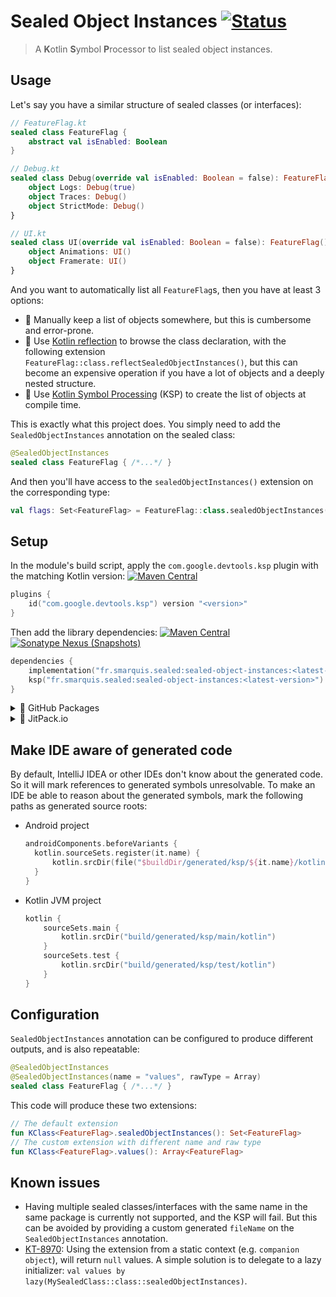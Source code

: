 # Sealed Object Instances [![Status](https://github.com/SimonMarquis/SealedObjectInstances/actions/workflows/build.yml/badge.svg)](https://github.com/SimonMarquis/SealedObjectInstances/actions/workflows/build.yml)


> A **K**otlin **S**ymbol **P**rocessor to list sealed object instances.

## Usage

Let's say you have a similar structure of sealed classes (or interfaces):

```kotlin
// FeatureFlag.kt
sealed class FeatureFlag {
    abstract val isEnabled: Boolean
}
```

```kotlin
// Debug.kt
sealed class Debug(override val isEnabled: Boolean = false): FeatureFlag() {
    object Logs: Debug(true)
    object Traces: Debug()
    object StrictMode: Debug()
}
```

```kotlin
// UI.kt
sealed class UI(override val isEnabled: Boolean = false): FeatureFlag() {
    object Animations: UI()
    object Framerate: UI()
}
```

And you want to automatically list all `FeatureFlag`s, then you have at least 3 options:
- 🙅 Manually keep a list of objects somewhere, but this is cumbersome and error-prone.
- 🤷 Use [Kotlin reflection](https://kotlinlang.org/docs/reflection.html) to browse the class declaration, with the following extension `FeatureFlag::class.reflectSealedObjectInstances()`, but this can become an expensive operation if you have a lot of objects and a deeply nested structure.
- 🙆 Use [Kotlin Symbol Processing](https://kotlinlang.org/docs/ksp-overview.html) (KSP) to create the list of objects at compile time.

This is exactly what this project does.
You simply need to add the `SealedObjectInstances` annotation on the sealed class:

```kotlin
@SealedObjectInstances
sealed class FeatureFlag { /*...*/ }
```

And then you'll have access to the `sealedObjectInstances()` extension on the corresponding type:

```kotlin
val flags: Set<FeatureFlag> = FeatureFlag::class.sealedObjectInstances()
```

## Setup

In the module's build script, apply the `com.google.devtools.ksp` plugin with the matching Kotlin version: [![Maven Central](https://img.shields.io/maven-central/v/com.google.devtools.ksp/com.google.devtools.ksp.gradle.plugin?label=%20&color=success)](https://search.maven.org/artifact/com.google.devtools.ksp/com.google.devtools.ksp.gradle.plugin)

```kotlin
plugins {
    id("com.google.devtools.ksp") version "<version>"
}
```

Then add the library dependencies: [![Maven Central](https://img.shields.io/maven-central/v/fr.smarquis.sealed/sealed-object-instances?label=%20&color=success)](https://search.maven.org/artifact/fr.smarquis.sealed/sealed-object-instances) [![Sonatype Nexus (Snapshots)](https://img.shields.io/nexus/s/fr.smarquis.sealed/sealed-object-instances?label=%20&color=lightgrey&server=https%3A%2F%2Fs01.oss.sonatype.org%2F)](https://s01.oss.sonatype.org/content/repositories/snapshots/fr/smarquis/sealed/sealed-object-instances/)

```kotlin
dependencies {
    implementation("fr.smarquis.sealed:sealed-object-instances:<latest-version>")
    ksp("fr.smarquis.sealed:sealed-object-instances:<latest-version>")
}
```

<details><summary>🐙 GitHub Packages</summary>


[![GitHub release (latest SemVer)](https://img.shields.io/github/v/release/SimonMarquis/SealedObjectInstances?label=%20&color=success)](https://github.com/SimonMarquis/SealedObjectInstances/packages/1674974/versions)

> **Note**
> You'll need to create a personal access token (PAT) with the `read:packages` permission to be able to download from this repository.
> https://docs.github.com/en/packages/learn-github-packages

```kotlin
repositories {
    maven {
        url = uri("https://maven.pkg.github.com/SimonMarquis/SealedObjectInstances")
        credentials {
            username = System.getenv("GITHUB_USERNAME")
            password = System.getenv("GITHUB_PACKAGES_READ_TOKEN")
        }
    }
}

dependencies {
    implementation("fr.smarquis.sealed:sealed-object-instances:<latest-version>")
    ksp("fr.smarquis.sealed:sealed-object-instances:<latest-version>")
}
```

</details>

<details><summary>🚀 JitPack.io</summary>


[![JitPack.io](https://img.shields.io/jitpack/version/com.github.SimonMarquis/SealedObjectInstances?color=success&label=%20)](https://jitpack.io/#SimonMarquis/SealedObjectInstances)

```kotlin
repositories {
    maven {
        url = uri("https://jitpack.io")
    }
}

dependencies {
    implementation("com.github.SimonMarquis:SealedObjectInstances:<latest-version>")
    ksp("com.github.SimonMarquis:SealedObjectInstances:<latest-version>")
}
```

</details>

## Make IDE aware of generated code

By default, IntelliJ IDEA or other IDEs don't know about the generated code. So it will mark references to generated symbols unresolvable. To make an IDE be able to reason about the generated symbols, mark the following paths as generated source roots:

- Android project
  ```kotlin
  androidComponents.beforeVariants {
    kotlin.sourceSets.register(it.name) {
        kotlin.srcDir(file("$buildDir/generated/ksp/${it.name}/kotlin"))
    }
  }
  ```
- Kotlin JVM project
  ```kotlin
  kotlin {
      sourceSets.main {
          kotlin.srcDir("build/generated/ksp/main/kotlin")
      }
      sourceSets.test {
          kotlin.srcDir("build/generated/ksp/test/kotlin")
      }
  }
  ```

## Configuration

`SealedObjectInstances` annotation can be configured to produce different outputs, and is also repeatable:

```kotlin
@SealedObjectInstances
@SealedObjectInstances(name = "values", rawType = Array)
sealed class FeatureFlag { /*...*/ }
```

This code will produce these two extensions:

```kotlin
// The default extension
fun KClass<FeatureFlag>.sealedObjectInstances(): Set<FeatureFlag>
// The custom extension with different name and raw type
fun KClass<FeatureFlag>.values(): Array<FeatureFlag>
```

## Known issues

- Having multiple sealed classes/interfaces with the same name in the same package is currently not supported, and the KSP will fail. But this can be avoided by providing a custom generated `fileName` on the `SealedObjectInstances` annotation.
- [KT-8970](https://youtrack.jetbrains.com/issue/KT-8970/Object-is-uninitialized-null-when-accessed-from-static-context-ex-companion-object-with-initialization-loop): Using the extension from a static context (e.g. `companion object`), will return `null` values. A simple solution is to delegate to a lazy initializer: `val values by lazy(MySealedClass::class::sealedObjectInstances)`.
